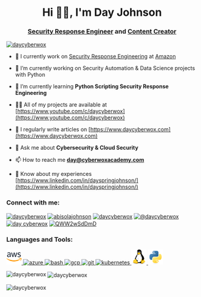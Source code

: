 <h1 align="center">Hi 👋🏽, I'm Day Johnson</h1>
<h3 align="center"><a href="https://www.linkedin.com/in/dayspringjohnson/">Security Response Engineer</a> and <a href="https://www.youtube.com/c/daycyberwox"> Content Creator</a></h3>

<p align="left"> <a href="https://twitter.com/daycyberwox" target="blank"><img src="https://img.shields.io/twitter/follow/daycyberwox?logo=twitter&style=for-the-badge" alt="daycyberwox" /></a> </p>

- 🤺 I currently work on [Security Response Engineering](https://www.amazon.com/gp/help/customer/display.html?nodeId=GLXNK37D6R3WGXKW) at [Amazon](https://www.amazon.com/)

- 🔭 I’m currently working on Security Automation & Data Science projects with Python

- 🐍 I’m currently learning **Python Scripting Security Response Engineering**

- 👨‍💻 All of my projects are available at [https://www.youtube.com/c/daycyberwox](https://www.youtube.com/c/daycyberwox)

- 📝 I regularly write articles on [https://www.daycyberwox.com](https://www.daycyberwox.com)

- 💬 Ask me about **Cybersecurity & Cloud Security**

- 📫 How to reach me **day@cyberwoxacademy.com**

- 📄 Know about my experiences [https://www.linkedin.com/in/dayspringjohnson/](https://www.linkedin.com/in/dayspringjohnson/)

<h3 align="left">Connect with me:</h3>
<p align="left">
<a href="https://twitter.com/daycyberwox" target="blank"><img align="center" src="https://raw.githubusercontent.com/rahuldkjain/github-profile-readme-generator/master/src/images/icons/Social/twitter.svg" alt="daycyberwox" height="30" width="40" /></a>
<a href="https://linkedin.com/in/abisolajohnson" target="blank"><img align="center" src="https://raw.githubusercontent.com/rahuldkjain/github-profile-readme-generator/master/src/images/icons/Social/linked-in-alt.svg" alt="abisolajohnson" height="30" width="40" /></a>
<a href="https://instagram.com/daycyberwox" target="blank"><img align="center" src="https://raw.githubusercontent.com/rahuldkjain/github-profile-readme-generator/master/src/images/icons/Social/instagram.svg" alt="daycyberwox" height="30" width="40" /></a>
<a href="https://hashnode.com/@daycyberwox" target="blank"><img align="center" src="https://raw.githubusercontent.com/rahuldkjain/github-profile-readme-generator/master/src/images/icons/Social/hashnode.svg" alt="@daycyberwox" height="30" width="40" /></a>
<a href="https://www.youtube.com/c/day cyberwox" target="blank"><img align="center" src="https://raw.githubusercontent.com/rahuldkjain/github-profile-readme-generator/master/src/images/icons/Social/youtube.svg" alt="day cyberwox" height="30" width="40" /></a>
<a href="https://discord.gg/QWW2wSdDmD" target="blank"><img align="center" src="https://raw.githubusercontent.com/rahuldkjain/github-profile-readme-generator/master/src/images/icons/Social/discord.svg" alt="QWW2wSdDmD" height="30" width="40" /></a>
</p>

<h3 align="left">Languages and Tools:</h3>
<p align="left"> <a href="https://aws.amazon.com" target="_blank" rel="noreferrer"> <img src="https://raw.githubusercontent.com/devicons/devicon/master/icons/amazonwebservices/amazonwebservices-original-wordmark.svg" alt="aws" width="40" height="40"/> </a> <a href="https://azure.microsoft.com/en-in/" target="_blank" rel="noreferrer"> <img src="https://www.vectorlogo.zone/logos/microsoft_azure/microsoft_azure-icon.svg" alt="azure" width="40" height="40"/> </a> <a href="https://www.gnu.org/software/bash/" target="_blank" rel="noreferrer"> <img src="https://www.vectorlogo.zone/logos/gnu_bash/gnu_bash-icon.svg" alt="bash" width="40" height="40"/> </a> <a href="https://cloud.google.com" target="_blank" rel="noreferrer"> <img src="https://www.vectorlogo.zone/logos/google_cloud/google_cloud-icon.svg" alt="gcp" width="40" height="40"/> </a> <a href="https://git-scm.com/" target="_blank" rel="noreferrer"> <img src="https://www.vectorlogo.zone/logos/git-scm/git-scm-icon.svg" alt="git" width="40" height="40"/> </a> <a href="https://kubernetes.io" target="_blank" rel="noreferrer"> <img src="https://www.vectorlogo.zone/logos/kubernetes/kubernetes-icon.svg" alt="kubernetes" width="40" height="40"/> </a> <a href="https://www.linux.org/" target="_blank" rel="noreferrer"> <img src="https://raw.githubusercontent.com/devicons/devicon/master/icons/linux/linux-original.svg" alt="linux" width="40" height="40"/> </a> <a href="https://www.python.org" target="_blank" rel="noreferrer"> <img src="https://raw.githubusercontent.com/devicons/devicon/master/icons/python/python-original.svg" alt="python" width="40" height="40"/> </a> </p>

<p><img align="left" src="https://github-readme-stats.vercel.app/api/top-langs?username=daycyberwox&show_icons=true&locale=en&layout=compact" alt="daycyberwox" /></p>

<p>&nbsp;<img align="center" src="https://github-readme-stats.vercel.app/api?username=daycyberwox&show_icons=true&locale=en" alt="daycyberwox" /></p>

<p><img align="center" src="https://github-readme-streak-stats.herokuapp.com/?user=daycyberwox&" alt="daycyberwox" /></p>
